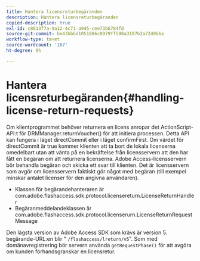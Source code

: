 ```yaml
---
title: Hantera licensreturbegäranden
description: Hantera licensreturbegäranden
copied-description: true
exl-id: c8813f7a-9a12-4c71-a945-cee73b6784fd
source-git-commit: be43bbbd1051886c8979ff590a3197b2a7249b6a
workflow-type: tm+mt
source-wordcount: '167'
ht-degree: 0%

---
```


# Hantera licensreturbegäranden{#handling-license-return-requests}

Om klientprogrammet behöver returnera en licens anropar det ActionScript-API:t för DRMManager.returnVoucher() för att initiera processen. Detta API kan fungera i läget directCommit eller i läget confirmFirst. Om värdet för directCommit är true kommer klienten att ta bort de lokala licenserna omedelbart utan att vänta på en bekräftelse från licensservern att den har fått en begäran om att returnera licenserna. Adobe Access-licensservern bör behandla begäran och skicka ett svar till klienten. Det är licensservern som avgör om licensservern faktiskt gör något med begäran (till exempel minskar antalet licenser för den angivna användaren).

* Klassen för begärandehanteraren är com.adobe.flashaccess.sdk.protocol.licensereturn.LicenseReturnHandler
* Begäranmeddelandeklassen är com.adobe.flashaccess.sdk.protocol.licenserurn.LicenseReturnRequestMessage

Den lägsta version av Adobe Access SDK som krävs är version 5. begärande-URL:en blir &quot; `/flashaccess/lreturn/v5`&quot;. Som med domänavregistrering bör servern använda `getRequestPhase()` för att avgöra om kunden förhandsgranskar en licensretur.
